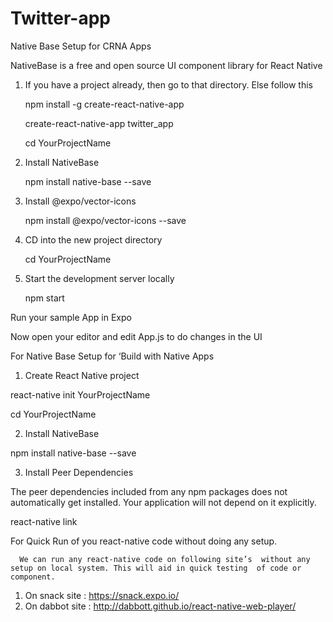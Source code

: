 # Twitter-app

Native Base Setup  for CRNA Apps

NativeBase is a free and open source UI component library for React Native

1.	If you have a project already, then go to that directory. Else follow this

	npm install -g create-react-native-app

	create-react-native-app twitter_app

	cd YourProjectName



2.	Install NativeBase 

	npm install native-base --save


3.	Install @expo/vector-icons

	npm install @expo/vector-icons --save	


4.	CD into the new project directory

	cd YourProjectName


5.	Start the development server locally

	npm start

Run your sample App in Expo 

Now open your editor and edit App.js to do changes in the UI

For Native Base Setup  for ‘Build with Native Apps

1.	Create React Native project

react-native init YourProjectName

cd YourProjectName

2.	Install NativeBase

npm install native-base --save

3.	Install Peer Dependencies

The peer dependencies included from any npm packages does not automatically get installed. Your application will not depend on it explicitly.

react-native link

For Quick Run of you react-native code without doing any setup.

      We can run any react-native code on following site’s  without any setup on local system. This will aid in quick testing  of code or component.
1. On snack site   : https://snack.expo.io/
2. On dabbot site : http://dabbott.github.io/react-native-web-player/
